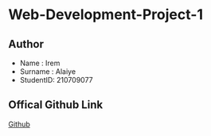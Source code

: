 # Web-Development-Project-1

## Author 
- Name : Irem 
- Surname : Alaiye
- StudentID: 210709077

## Offical Github Link

[Github](https://github.com/iremalaiye/Web-Development-Project-1.git)
